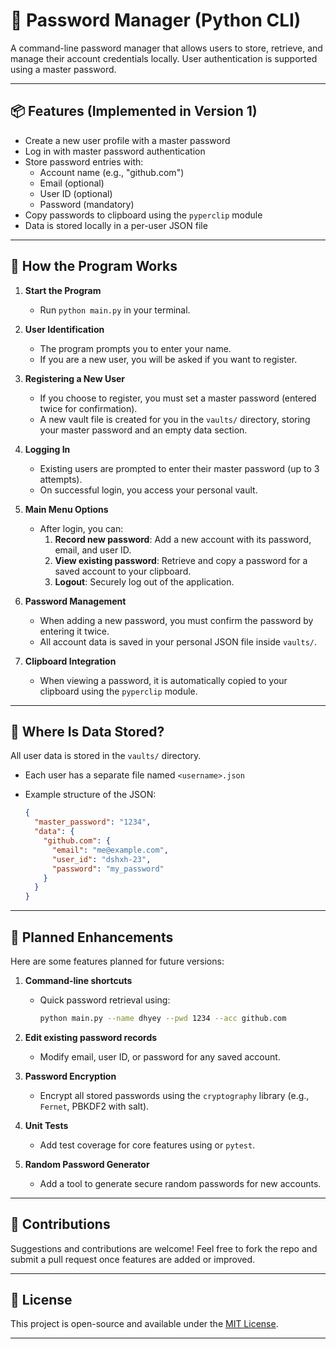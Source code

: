 # 🔐 Password Manager (Python CLI)

A command-line password manager that allows users to store, retrieve, and manage their account credentials locally. User authentication is supported using a master password.

---

## 📦 Features (Implemented in Version 1)

- Create a new user profile with a master password
- Log in with master password authentication
- Store password entries with:
    * Account name (e.g., "github.com")
    * Email (optional)
    * User ID (optional)
    * Password (mandatory)
- Copy passwords to clipboard using the `pyperclip` module
- Data is stored locally in a per-user JSON file

---

## 🚦 How the Program Works

1. **Start the Program**
   - Run `python main.py` in your terminal.

2. **User Identification**
   - The program prompts you to enter your name.
   - If you are a new user, you will be asked if you want to register.

3. **Registering a New User**
   - If you choose to register, you must set a master password (entered twice for confirmation).
   - A new vault file is created for you in the `vaults/` directory, storing your master password and an empty data section.

4. **Logging In**
   - Existing users are prompted to enter their master password (up to 3 attempts).
   - On successful login, you access your personal vault.

5. **Main Menu Options**
   - After login, you can:
     1. **Record new password**: Add a new account with its password, email, and user ID.
     2. **View existing password**: Retrieve and copy a password for a saved account to your clipboard.
     3. **Logout**: Securely log out of the application.

6. **Password Management**
   - When adding a new password, you must confirm the password by entering it twice.
   - All account data is saved in your personal JSON file inside `vaults/`.

7. **Clipboard Integration**
   - When viewing a password, it is automatically copied to your clipboard using the `pyperclip` module.

---

## 💾 Where Is Data Stored?

All user data is stored in the `vaults/` directory.

* Each user has a separate file named `<username>.json`
* Example structure of the JSON:

  ```json
  {
    "master_password": "1234",
    "data": {
      "github.com": {
        "email": "me@example.com",
        "user_id": "dshxh-23",
        "password": "my_password"
      }
    }
  }
  ```

---

## 💠 Planned Enhancements

Here are some features planned for future versions:

1. **Command-line shortcuts**

   * Quick password retrieval using:

     ```bash
     python main.py --name dhyey --pwd 1234 --acc github.com
     ```

2. **Edit existing password records**

   * Modify email, user ID, or password for any saved account.

3. **Password Encryption**

   * Encrypt all stored passwords using the `cryptography` library (e.g., `Fernet`, PBKDF2 with salt).

4. **Unit Tests**

   * Add test coverage for core features using or `pytest`.

5. **Random Password Generator**

   * Add a tool to generate secure random passwords for new accounts.

---

## 🤝 Contributions

Suggestions and contributions are welcome! Feel free to fork the repo and submit a pull request once features are added or improved.

---

## 📄 License

This project is open-source and available under the [MIT License](LICENSE).

---
